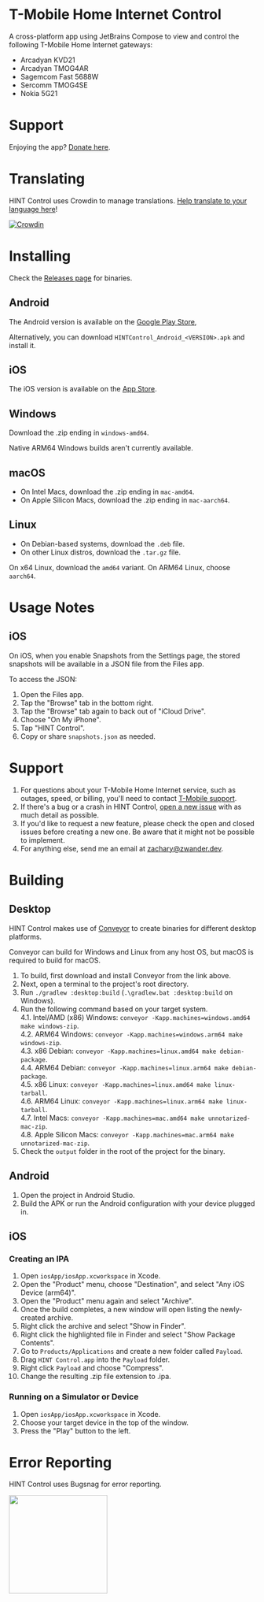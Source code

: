 # T-Mobile Home Internet Control
A cross-platform app using JetBrains Compose to view and control the following T-Mobile Home Internet gateways:
- Arcadyan KVD21
- Arcadyan TMOG4AR
- Sagemcom Fast 5688W
- Sercomm TMOG4SE
- Nokia 5G21

# Support
Enjoying the app? [Donate here](https://www.paypal.com/donate/?hosted_button_id=EWAPDSENZ7U44).

# Translating
HINT Control uses Crowdin to manage translations. [Help translate to your language here](https://crowdin.com/project/hint-control)!

[![Crowdin](https://badges.crowdin.net/hint-control/localized.svg)](https://crowdin.com/project/hint-control)

# Installing
Check the [Releases page](https://github.com/zacharee/ArcadyanKVD21Control/releases) for binaries.

## Android
The Android version is available on the [Google Play Store](https://play.google.com/store/apps/details?id=dev.zwander.arcadyankvd21control),

Alternatively, you can download `HINTControl_Android_<VERSION>.apk` and install it.

## iOS
The iOS version is available on the [App Store](https://apps.apple.com/us/app/hint-control/id6449951339).

## Windows
Download the .zip ending in `windows-amd64`.

Native ARM64 Windows builds aren't currently available.

## macOS
 - On Intel Macs, download the .zip ending in `mac-amd64`.
 - On Apple Silicon Macs, download the .zip ending in `mac-aarch64`.

## Linux
 - On Debian-based systems, download the `.deb` file.
 - On other Linux distros, download the `.tar.gz` file.

On x64 Linux, download the `amd64` variant. On ARM64 Linux, choose `aarch64`.

# Usage Notes
## iOS
On iOS, when you enable Snapshots from the Settings page, the stored snapshots will be available in a JSON file from the Files app.

To access the JSON:
1. Open the Files app.
2. Tap the "Browse" tab in the bottom right.
3. Tap the "Browse" tab again to back out of "iCloud Drive".
4. Choose "On My iPhone".
5. Tap "HINT Control".
6. Copy or share `snapshots.json` as needed.

# Support
1. For questions about your T-Mobile Home Internet service, such as outages, speed, or billing, you'll need to contact [T-Mobile support](https://www.t-mobile.com/contact-us).
2. If there's a bug or a crash in HINT Control, [open a new issue](https://github.com/zacharee/ArcadyanKVD21Control/issues) with as much detail as possible.
3. If you'd like to request a new feature, please check the open and closed issues before creating a new one. Be aware that it might not be possible to implement.
4. For anything else, send me an email at <zachary@zwander.dev>.

# Building
## Desktop
HINT Control makes use of [Conveyor](https://www.hydraulic.dev/) to create binaries for different desktop platforms.

Conveyor can build for Windows and Linux from any host OS, but macOS is required to build for macOS.

1. To build, first download and install Conveyor from the link above.
2. Next, open a terminal to the project's root directory.
3. Run `./gradlew :desktop:build` (`.\gradlew.bat :desktop:build` on Windows).
4. Run the following command based on your target system.  
   4.1. Intel/AMD (x86) Windows: `conveyor -Kapp.machines=windows.amd64 make windows-zip`.  
   4.2. ARM64 Windows: `conveyor -Kapp.machines=windows.arm64 make windows-zip`.  
   4.3. x86 Debian: `conveyor -Kapp.machines=linux.amd64 make debian-package`.  
   4.4. ARM64 Debian: `conveyor -Kapp.machines=linux.arm64 make debian-package`.  
   4.5. x86 Linux: `conveyor -Kapp.machines=linux.amd64 make linux-tarball`.  
   4.6. ARM64 Linux: `conveyor -Kapp.machines=linux.arm64 make linux-tarball`.  
   4.7. Intel Macs: `conveyor -Kapp.machines=mac.amd64 make unnotarized-mac-zip`.  
   4.8. Apple Silicon Macs: `conveyor -Kapp.machines=mac.arm64 make unnotarized-mac-zip`.
5. Check the `output` folder in the root of the project for the binary.

## Android
1. Open the project in Android Studio.
2. Build the APK or run the Android configuration with your device plugged in.

## iOS
### Creating an IPA
1. Open `iosApp/iosApp.xcworkspace` in Xcode.
2. Open the "Product" menu, choose "Destination", and select "Any iOS Device (arm64)".
3. Open the "Product" menu again and select "Archive".
4. Once the build completes, a new window will open listing the newly-created archive.
5. Right click the archive and select "Show in Finder".
6. Right click the highlighted file in Finder and select "Show Package Contents".
7. Go to `Products/Applications` and create a new folder called `Payload`.
8. Drag `HINT Control.app` into the `Payload` folder.
9. Right click `Payload` and choose "Compress".
10. Change the resulting .zip file extension to .ipa.

### Running on a Simulator or Device
1. Open `iosApp/iosApp.xcworkspace` in Xcode.
2. Choose your target device in the top of the window.
3. Press the "Play" button to the left.

# Error Reporting
HINT Control uses Bugsnag for error reporting.

<a href="https://www.bugsnag.com"><img src="https://assets-global.website-files.com/607f4f6df411bd01527dc7d5/63bc40cd9d502eda8ea74ce7_Bugsnag%20Full%20Color.svg" width="200"></a>

